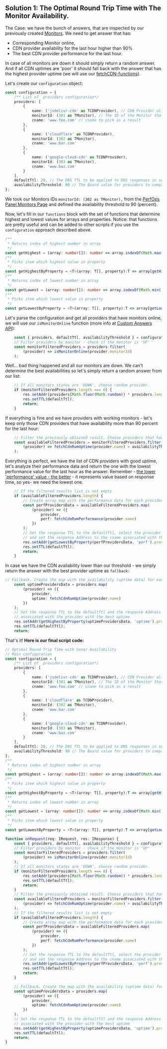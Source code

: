 ## Solution 1: The Optimal Round Trip Time with The Monitor Availability. <a name="case1"></a>

The Case: we have the bunch of answers, that are inspected by our previously created [Monitors](https://panel.perfops.net). 
We need to get answer that has:
* Corresponding Monitor online, 
* CDN provider availability for the last hour higher than 90%
* The best CDN provider performance for the last hour. 

In case of all monitors are down it should simply return a random answer. And if all CDN uptimes are 'poor' it should fall back with the answer that has the highest provider uptime (we will use our [fetchCDN-functions](Custom-Answers-API#fetchcdnrumuptime)). 

Let's create our `configuration` object:
```typescript
const configuration = {
    /** List of  providers configuration*/
    providers: [
        {
            name: ('jsdelivr-cdn' as TCDNProvider), // CDN Provider alias to work with
            monitorId: (301 as TMonitor), // The ID of the Monitor that is created by user to monitor hostname
            cname: 'www.foo.com' // cname to pick as a result
        },
        {
            name: ('cloudflare' as TCDNProvider),
            monitorId: (302 as TMonitor),
            cname: 'www.bar.com'
        },
        {
            name: ('google-cloud-cdn' as TCDNProvider),
            monitorId: (303 as TMonitor),
            cname: 'www.baz.com'
        }
    ],
    defaultTtl: 20, // The DNS TTL to be applied to DNS responses in seconds.
    availabilityThreshold: 90 // The Board value for providers to compare with
};
```
We took our Monitors IDs `monitorId: (302 as TMonitor),` from the [PerfOps Panel Monitors Page](https://panel.perfops.net/monitors) and defined the availability threshold to 90 (percent).

Now, let's fill in our `functions` block with the set of functions that determine highest and lowest values for arrays and properties. Notice: that functions are pretty useful and can be added to other scripts if you use the `configuration` approach described above.
```typescript
/**
 * Returns index of highest number in array
 */
const getHighest = (array: number[]): number => array.indexOf(Math.max(...array));
/**
 * Picks item which highest value in property
 */
const getHighestByProperty = <T>(array: T[], property):T => array[getHighest(array.map(item => item[property]))];
/**
 * Returns index of lowest number in array
 */
const getLowest = (array: number[]): number => array.indexOf(Math.min(...array));
/**
 * Picks item which lowest value in property
 */
const getLowestByProperty = <T>(array: T[], property):T => array[getLowest(array.map(item => item[property]))];
```
Let's parse the configuration and get all providers that have monitors online, we will use our `isMonitorOnline` function (more info at [Custom Answers API](Custom-Answers-API#ismonitoronline)):
```typescript
    const { providers, defaultTtl, availabilityThreshold } = configuration;
    // Filter providers by monitor - check if the monitor is 'UP'
    const monitorFilteredProviders = providers.filter(
        (provider) => isMonitorOnline(provider.monitorId)
    );
```
Well... bad thing happened and all our monitors are down. We can't determine the best availabilities so let's simply return a random answer from our list:
```typescript
    // If all monitors states are 'DOWN', choose random provider.
    if (monitorFilteredProviders.length === 0) {
        res.setAddr(providers[Math.floor(Math.random() * providers.length)].cname);
        res.setTTL(defaultTtl);
        return;
    }
```
If everything is fine and we have providers with working monitors - let's keep only those CDN providers that have availability more than 90 percent for the last hour:
```typescript
    // Filter the previously obtained result. Choose providers that have 'UPTIME' value more that threshold.
    const availableFilteredProviders = monitorFilteredProviders.filter(
        (provider) => fetchCdnRumUptime(provider.name) > availabilityThreshold
    );
```
Everything is perfect, we have the list of CDN providers with good uptime, let's analyze their performance data and return the one with the lowest performance value for the last hour as the answer. Remember - [the lower 'performance' value - the better](https://www.cdnperf.com/) - it represents value based on response time, so yes- we need the lowest one.
```typescript
    // If the filtered results list is not empty
    if (availableFilteredProviders.length) {
        // Create array map with the performance data for each provider we have in the results list
        const perfProvidersData = availableFilteredProviders.map(
            (provider) => ({
                provider,
                perf: fetchCdnRumPerformance(provider.name)
            })
        );
        // Set the response TTL to the defaultTtl, select the provider with the best (lowest) performance value
        // and set the response Address to the cname associated with that provider
        res.setAddr(getLowestByProperty(perfProvidersData, 'perf').provider.cname);
        res.setTTL(defaultTtl);
        return;
    }
```
In case we have the CDN availability lower than our threshold - we simply return the answer with the best provider uptime as `fallback`:
```typescript
// Fallback. Create the map with the availability (uptime data) for each provider from the original list
    const uptimeProvidersData = providers.map(
        (provider) => ({
            provider,
            uptime: fetchCdnRumUptime(provider.name)
        })
    );
    // Set the response TTL to the defaultTtl and the response Address to the cname
    // associated with the provider with the best uptime
    res.setAddr(getHighestByProperty(uptimeProvidersData, 'uptime').provider.cname);
    res.setTTL(defaultTtl);
    return;
```
That's it!
**Here is our final script code:**
```typescript
// Optimal Round Trip Time with Sonar Availability
// Main configuration
const configuration = {
    /** List of  providers configuration*/
    providers: [
        {
            name: ('jsdelivr-cdn' as TCDNProvider), // CDN Provider alias to work with
            monitorId: (301 as TMonitor), // The ID of the Monitor that is created by user to monitor hostname
            cname: 'www.foo.com' // cname to pick as a result
        },
        {
            name: ('cloudflare' as TCDNProvider),
            monitorId: (302 as TMonitor),
            cname: 'www.bar.com'
        },
        {
            name: ('google-cloud-cdn' as TCDNProvider),
            monitorId: (303 as TMonitor),
            cname: 'www.baz.com'
        }
    ],
    defaultTtl: 20, // The DNS TTL to be applied to DNS responses in seconds.
    availabilityThreshold: 90 // The Board value for providers to compare with
};
/**
 * Returns index of highest number in array
 */
const getHighest = (array: number[]): number => array.indexOf(Math.max(...array));
/**
 * Picks item which highest value in property
 */
const getHighestByProperty = <T>(array: T[], property):T => array[getHighest(array.map(item => item[property]))];
/**
 * Returns index of lowest number in array
 */
const getLowest = (array: number[]): number => array.indexOf(Math.min(...array));
/**
 * Picks item which lowest value in property
 */
const getLowestByProperty = <T>(array: T[], property):T => array[getLowest(array.map(item => item[property]))];

function onRequest(req: IRequest, res: IResponse) {
    const { providers, defaultTtl, availabilityThreshold } = configuration;
    // Filter providers by monitor - check if the monitor is 'UP'
    const monitorFilteredProviders = providers.filter(
        (provider) => isMonitorOnline(provider.monitorId)
    );
    // If all monitors states are 'DOWN', choose random provider.
    if (monitorFilteredProviders.length === 0) {
        res.setAddr(providers[Math.floor(Math.random() * providers.length)].cname);
        res.setTTL(defaultTtl);
        return;
    }
    // Filter the previously obtained result. Choose providers that have 'UPTIME' value more that threshold.
    const availableFilteredProviders = monitorFilteredProviders.filter(
        (provider) => fetchCdnRumUptime(provider.name) > availabilityThreshold
    );
    // If the filtered results list is not empty
    if (availableFilteredProviders.length) {
        // Create array map with the performance data for each provider we have in the results list
        const perfProvidersData = availableFilteredProviders.map(
            (provider) => ({
                provider,
                perf: fetchCdnRumPerformance(provider.name)
            })
        );
        // Set the response TTL to the defaultTtl, select the provider with the best (lowest) performance value
        // and set the response Address to the cname associated with that provider
        res.setAddr(getLowestByProperty(perfProvidersData, 'perf').provider.cname);
        res.setTTL(defaultTtl);
        return;
    }

    // Fallback. Create the map with the availability (uptime data) for each provider from the original list
    const uptimeProvidersData = providers.map(
        (provider) => ({
            provider,
            uptime: fetchCdnRumUptime(provider.name)
        })
    );
    // Set the response TTL to the defaultTtl and the response Address to the cname
    // associated with the provider with the best uptime
    res.setAddr(getHighestByProperty(uptimeProvidersData, 'uptime').provider.cname);
    res.setTTL(defaultTtl);
    return;
}
```